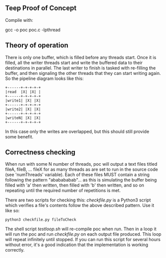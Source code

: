 Teep Proof of Concept
---------------------

Compile with:

gcc -o poc poc.c -lpthread

Theory of operation
-------------------

There is only one buffer, which is filled before any threads start. Once it is filled, all the writer threads start and write the buffered data to their destinations in parallel. The last writer to finish is tasked with re-filling the buffer, and then signaling the other threads that they can start writing again. So the pipeline diagram looks like this:
```
+------+-+-+-+-+
|read  |X| |X| |
+------+-+-+-+-+
|write1| |X| |X|
+------+-+-+-+-+
|write2| |X| |X|
+------+-+-+-+-+
|writeN| |X| |X|
+------+-+-+-+-+
```
In this case only the writes are overlapped, but this should still provide some benefit.

Correctness checking
--------------------

When run with some N number of threads, poc will output a text files titled fileA, fileB, ... fileX for as many threads as are set to run in the source code (see 'numThreads' variable). Each of these files MUST contain a string following the pattern "ababababab"... as this is simulating the buffer being filled with 'a' then written, then filled with 'b' then written, and so on repeating until the required number of repetitions is met.

There are two scripts for checking this: *checkfile.py* is a Python3 script which verifies a file's contents follow the above described pattern. Use it like so:

```python3 checkfile.py fileToCheck```

The shell script *testloop.sh* will re-compile poc when run. Then in a loop it will run the poc and run *checkfile.py* on each output file produced. This loop will repeat infinitely until stopped. If you can run this script for several hours without error, it's a good indication that the implementation is working correctly.


